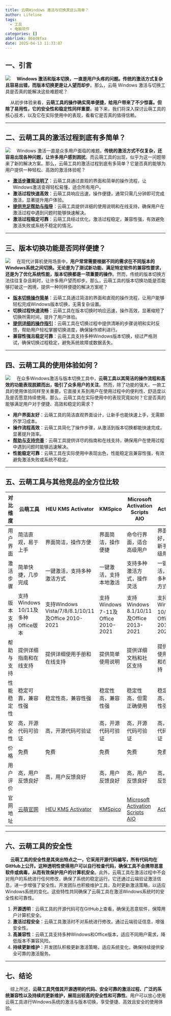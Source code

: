 ```yaml
---
title: 云萌Windows 激活与切换真这么简单？
author: Lifeline
tags:
  - 工具
  - 电脑软件
categories: []
abbrlink: 868d8faa
date: 2025-04-13 11:33:07
---
```

## 一、引言

![](/images/3.jpg-f8be6ddb-9630-48e0-8f6d-a80ad53b3279-1744517618245.png)
&nbsp;&nbsp;&nbsp;&nbsp;**Windows 激活和版本切换，一直是用户头疼的问题。传统的激活方式复杂且容易出错，而版本切换更是让人望而却步**。那么，云萌 Windows 激活与切换工具是否真的能解决这些难题呢？

&nbsp;&nbsp;&nbsp;&nbsp;从初步体验来看，**云萌工具的操作确实简单便捷，给用户带来了不少惊喜。但除了易用性，它的安全性和稳定性同样重要**。接下来，我们将深入探讨云萌工具的核心技术，以及它在实际使用中的表现，看看它是否真的值得信赖。

---

## 二、云萌工具的激活过程到底有多简单？

![](/images/1.jpg-3553fc58-d152-4a8c-89d9-7df79aa887f6-1744517633709.png)
&nbsp;&nbsp;&nbsp;&nbsp;Windows 激活一直是众多用户面临的难题。**传统的激活方式不仅复杂，还容易出现各种问题，让许多用户感到困扰**。而云萌工具的出现，似乎为这一问题带来了新的解决方案。那么，云萌工具的激活过程到底有多简单？它是否真的能够为用户提供一种轻松、高效的激活体验呢？

* **[激活步骤简洁明了](https://cmwtat.cloudmoe.com/cn.html?lengmao)**：云萌工具通过直观的界面和简单的操作流程，让Windows激活变得轻松易懂，适合所有用户。
* **激活过程快速高效**：云萌工具响应迅速，操作便捷，通常只需几分钟即可完成激活，显著提升用户体验。
* **[提供充足帮助与指导](https://www.4425.com.cn/win11/233973.html)**：云萌工具提供详细的使用说明和在线支持，确保用户在激活过程中遇到问题时能够快速解决。
* **激活过程稳定可靠**：云萌工具经过优化，激活过程稳定，兼容性强，有效避免激活失败或系统不稳定的情况。

---

## 三、版本切换功能是否同样便捷？

![](/images/4.jpg-024d5ca6-0f40-469e-a6f2-70833a0c74b4-1744517648284.png)
&nbsp;&nbsp;&nbsp;&nbsp;在现代计算机使用场景中，**用户常常需要根据不同的需求在不同版本的Windows系统之间切换。无论是为了测试新功能、满足特定软件的兼容性要求，还是为了优化系统性能，版本切换都是一项重要的操作**。然而，传统的版本切换方法往往复杂且耗时，让许多用户望而却步。那么，云萌工具的版本切换功能是否能够打破这一困境，提供一种同样便捷的解决方案呢？

* **[版本切换操作简单](https://www.cnblogs.com/ymhlap/articles/17549550.html)**：云萌工具通过简洁的界面和直观的操作流程，让用户能够轻松完成Windows版本切换，无需复杂设置。
* **切换过程快速流畅**：云萌工具在版本切换时响应迅速，操作高效，显著缩短了切换所需时间，提升了用户体验。
* **[提供详细的操作指引](https://www.ittel.cn/archives/11805.html)**：云萌工具在切换过程中提供清晰的步骤说明和实时反馈，帮助用户轻松掌握切换进度，确保操作顺利进行。
* **兼容性强且稳定可靠**：云萌工具支持多种Windows版本切换，经过严格测试，确保切换过程稳定，避免系统故障或数据丢失。

---

## 四、云萌工具的使用体验如何？

![](/images/5.jpg-84b736e3-99a5-4ed0-a6dc-1d2428f2b084-1744517666697.png)
&nbsp;&nbsp;&nbsp;&nbsp;在众多Windows激活与版本切换工具中，**云萌工具以其简洁的操作流程和高效的功能表现脱颖而出，吸引了众多用户的关注**。然而，除了功能的强大，一款工具的使用体验同样至关重要。它直接关系到用户在使用过程中的便利性、舒适度以及是否愿意持续使用。那么，云萌工具在实际使用中的表现究竟如何？它是否真的能够满足用户对于便捷、高效和稳定的需求？

* ​**用户界面友好**​：云萌工具的简洁直观界面设计，让新手也能快速上手，无需额外学习成本。
* ​**操作流程高效**​：云萌工具简化了操作步骤，从激活到版本切换都能快速完成，显著提升效率。
* **[帮助与支持完善](https://www.4425.com.cn/win11/161915.html)​**：云萌工具提供详尽的指南和在线支持，确保用户在使用过程中遇到问题时能够迅速解决。
* **性能稳定可靠​**​：云萌工具在实际使用中表现出色，性能稳定且兼容性强，有效避免激活失败或系统不稳定。

---

## 五、**云萌工具与其他竞品的全方位比较**

| 对比维度         | 云萌工具                         | HEU KMS Activator | KMSpico | Microsoft Activation Scripts AIO | ActTools |
|------------------|----------------------------------|-------------------|---------|----------------------------------|----------|
| 用户界面         | 简洁直观，易于上手                | 界面简洁，操作方便 | 界面简洁，操作便捷 | 命令行界面，适合高级用户           | 界面友好，适合新手和高级用户 |
| 激活步骤         | 简单快捷，几步完成               | 一键激活，支持多种激活方式 | 一键激活，支持本地激活 | 支持多种激活方式，操作灵活         | 一键激活，支持多种激活方式   |
| 版本支持         | 支持Windows 10/11及多种Office版本 | 支持Windows Vista/7/8/8.1/10/11及Office 2010-2021 | 支持Windows 7-11及Office 2010-2021 | 支持Windows 8.1/10/11及Office 2013-2021 | 支持Windows 10/11及Office 2013-2021 |
| 帮助与支持       | 提供详细指南和在线支持           | 提供详细使用手册和在线支持 | 提供简单使用说明   | 提供详细文档和社区支持             | 提供详细使用指南和在线支持   |
| 性能稳定性       | 稳定可靠，兼容性强               | 稳定性高，兼容性强 | 稳定性高，兼容性强 | 稳定性高，但需正确使用             | 稳定性高，兼容性强           |
| 安全性           | 高，开源代码可验证               | 高，开源代码可验证 | 高，开源代码可验证 | 高，开源代码可验证                 | 高，开源代码可验证           |
| 价格             | 免费                             | 免费               | 免费     | 免费                             | 免费           |
| 用户评价         | 高，用户反馈良好                 | 高，用户反馈良好   | 高，用户反馈良好 | 高，用户反馈良好                   | 高，用户反馈良好             |
| 官网地址         | [云萌官网](#)                     | [HEU KMS Activator](https://github.com/zbezj/HEU_KMS_Activator/releases) | [KMSpico](#) | [Microsoft Activation Scripts AIO](https://github.com/cmontage/mas-cn) | [ActTools](#) |

---

## 六、云萌工具的安全性

&nbsp;&nbsp;&nbsp;&nbsp;**云萌工具的安全性是其突出特点之一，它采用开源代码编写，所有代码均在GitHub上公开。这种透明性使得用户可以自行检查代码，确保工具不会携带恶意软件或病毒，从而有效保护用户的计算机安全**。此外，云萌工具在激活过程中不会对用户的系统进行任何修改，确保了系统的稳定运行。它还通过云端验证激活信息，进一步增强了安全性。开发团队也积极维护工具，及时更新激活策略，以适应Windows系统的变化。这些特性共同确保了云萌工具在激活Windows系统时的安全性和可靠性。

1. ​**开源透明**​：云萌工具的开源代码可在GitHub上查看，确保无恶意软件，保障用户计算机安全。
2. **激活过程安全**​：云萌工具激活时不对系统进行修改，通过云端验证信息，增强安全性。
3. ​**高兼容性**​：云萌工具支持多种Windows和Office版本，适应不同用户需求，降低版本不兼容风险。
4. ​**持续更新维护**​：开发团队积极更新激活策略，适应系统变化，确保持续提供安全可靠的激活服务。

---

## 七、结论

&nbsp;&nbsp;&nbsp;&nbsp;综上所述，**云萌工具凭借其开源透明的代码、安全可靠的激活过程、广泛的系统兼容性以及持续的更新维护，展现出较高的安全性和可靠性**。用户可以放心使用云萌工具进行Windows系统的激活与版本切换，享受便捷、高效且安全的使用体验。


